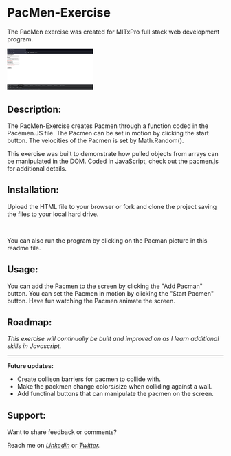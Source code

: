 # PacMen-Exercise
The PacMen exercise was created for MITxPro full stack web development program. </br>

<a href= "https://foreverphoenix21.github.io/React-and-Formik-Example/">
<img src= "formPic.png" alt = "Form Pic" width= "200" />
</a>

## Description:

<p> The PacMen-Exercise creates Pacmen through a function coded in the Pacemen.JS file. The Pacmen can be set in motion by clicking the start button. The velocities of the Pacmen is set by Math.Random().</p>

<p> This exercise was built to demonstrate how pulled objects from arrays can be manipulated in the DOM. Coded in JavaScript, check out the pacmen.js for additional details.</p> 

## Installation:
<p> Upload the HTML file to your browser or fork and clone the project saving the files to your local hard drive.
</p> </br>  <p> You can also run the program by clicking on the Pacman picture in this readme file. </p>

## Usage:

  <p>You can add the Pacmen to the screen by clicking the "Add Pacman" button. You can set the Pacmen in motion by clicking the "Start Pacmen" button. Have fun watching the Pacmen animate the screen. </p>

## Roadmap:

*<p> This exercise will continually be built and improved on as I learn additional skills in Javascript. </p>*

***

**<p> Future updates: </p>**
- Create collison barriers for pacmen to collide with. 
- Make the packmen change colors/size when colliding against a wall.
- Add functinal buttons that can manipulate the pacmen on the screen. 

## Support:

<p> Want to share feedback or comments?</p>

<p> 
  
  Reach me on *[Linkedin](https://www.linkedin.com/in/derek-diaz/)* or *[Twitter](https://twitter.com/home).*
  
</p>

